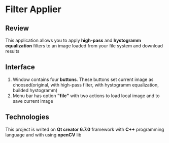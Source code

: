 # Filter Applier
## Review
This application allows you to apply **high-pass** and **hystogramm equalization** filters to an image loaded from your file system and download results

## Interface
1) Window contains four **buttons**. These buttons set current image as choosed(original, with high-pass filter, with hystogramm equalization, builded hystogramm)
2) Menu bar has option **"file"** with two actions to load local image and to save current image

## Technologies
This project is writed on **Qt creator 6.7.0** framework with **C++** programming language and with using **openCV** lib

